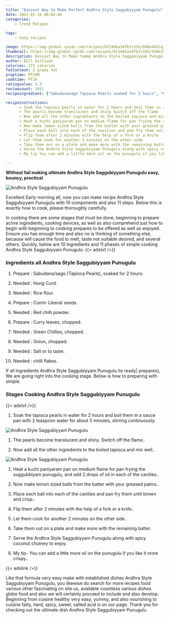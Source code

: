 ```yaml
---
title: "Easiest Way to Make Perfect Andhra Style Saggubiyyam Punugulu"
date: 2021-01-16 08:02:46
categories:
    - Trend Recipes
    
tags:
    - Easy recipes

image: https://img-global.cpcdn.com/recipes/bf246ba34fbfc15b/680x482cq70/andhra-style-saggubiyyam-punugulu-recipe-main-photo.jpg
thumbnail: https://img-global.cpcdn.com/recipes/bf246ba34fbfc15b/350x250cq70/andhra-style-saggubiyyam-punugulu-recipe-main-photo.jpg
description: Easiest Way to Make Yummy Andhra Style Saggubiyyam Punugulu with 10 ingredients and 11 stages of easy cooking.
author: Bill Sullivan
calories: 273 calories
fatContent: 5 grams fat
preptime: PT26M
cooktime: PT1H
ratingvalue: 3.3
reviewcount: 2451
recipeingredient: ["Sabudanasago Tapioca Pearls soaked for 2 hours", "Hung Curd", "Rice flour", "Cumin Jeera seeds", "Red chilli powder", "Curry leaves chopped", "Green Chillies chopped", "Onion chopped", "Salt or to taste", "chilli flakes"]

recipeinstructions: 
      - Soak the tapioca pearls in water for 2 hours and boil them in a sauce pan with 2 teaspoon water for about 5 minutes stirring continuously 
      - The pearls become translucent and shiny Switch off the flame 
      - Now add all the other ingredients to the boiled tapioca and mix well 
      - Heat a kuzhi paniyaram pan on medium flame for pan frying the suggubbiyam punugulu and add 2 drops of oil in each of the cavities 
      - Now make lemon sized balls from the batter with your greased palms 
      - Place each ball into each of the cavities and pan fry them until brown and crisp 
      - Flip them after 2 minutes with the help of a fork or a knife 
      - Let them cook for another 2 minutes on the other side 
      - Take them out on a plate and make more with the remaining batter 
      - Serve the Andhra Style Saggubiyyam Punugulu along with spicy coconut chutney to enjoy 
      - My tip You can add a little more oil on the punugulu if you like it more crispy

---
```




**Without fail making ultimate Andhra Style Saggubiyyam Punugulu easy, bouncy, practical**. 


![Andhra Style Saggubiyyam Punugulu](https://img-global.cpcdn.com/recipes/bf246ba34fbfc15b/680x482cq70/andhra-style-saggubiyyam-punugulu-recipe-main-photo.jpg "Andhra Style Saggubiyyam Punugulu")




Excellent Early morning all, now you can make recipe Andhra Style Saggubiyyam Punugulu with 10 components and also 11 steps. Below this is exactly how to cook, please thoroughly carefully.

In cooking there are some stages that must be done, beginning to prepare active ingredients, cooking devices, as well as also comprehend just how to begin with beginning to cooking prepares to be offered as well as enjoyed. Ensure you has enough time and also no is thinking of something else, because will cause the food to melt, taste not suitable desired, and several others. Quickly, below are 10 ingredients and 11 phases of simple cooking Andhra Style Saggubiyyam Punugulu.
{{< adstxt />}}

### Ingredients all Andhra Style Saggubiyyam Punugulu


1. Prepare  : Sabudana/sago (Tapioca Pearls), soaked for 2 hours.

1. Needed  : Hung Curd.

1. Needed  : Rice flour.

1. Prepare  : Cumin (Jeera) seeds.

1. Needed  : Red chilli powder.

1. Prepare  : Curry leaves, chopped.

1. Needed  : Green Chillies, chopped.

1. Needed  : Onion, chopped.

1. Needed  : Salt or to taste.

1. Needed  : chilli flakes.



If all ingredients Andhra Style Saggubiyyam Punugulu its ready| prepares}, We are going right into the cooking stage. Below is how to preparing with simple.

### Stages Cooking Andhra Style Saggubiyyam Punugulu

{{< adstxt />}}


1. Soak the tapioca pearls in water for 2 hours and boil them in a sauce pan with 2 teaspoon water for about 5 minutes, stirring continuously.



![Andhra Style Saggubiyyam Punugulu](https://img-global.cpcdn.com/steps/12b1298b0a373659/160x128cq70/andhra-style-saggubiyyam-punugulu-recipe-step-1-photo.jpg" "Andhra Style Saggubiyyam Punugulu")



1. The pearls become translucent and shiny. Switch off the flame..



1. Now add all the other ingredients to the boiled tapioca and mix well..



![Andhra Style Saggubiyyam Punugulu](https://img-global.cpcdn.com/steps/e96a1466b95432ee/160x128cq70/andhra-style-saggubiyyam-punugulu-recipe-step-3-photo.jpg" "Andhra Style Saggubiyyam Punugulu")



1. Heat a kuzhi paniyaram pan on medium flame for pan frying the suggubbiyam punugulu, and add 2 drops of oil in each of the cavities..



1. Now make lemon sized balls from the batter with your greased palms..



1. Place each ball into each of the cavities and pan fry them until brown and crisp..



1. Flip them after 2 minutes with the help of a fork or a knife..



1. Let them cook for another 2 minutes on the other side..



1. Take them out on a plate and make more with the remaining batter.



1. Serve the Andhra Style Saggubiyyam Punugulu along with spicy coconut chutney to enjoy.



1. My tip- You can add a little more oil on the punugulu if you like it more crispy..





{{< adslink />}}

Like that formula very easy make with established dishes Andhra Style Saggubiyyam Punugulu, you likewise do search for more recipes food various other fascinating on site us, available countless various dishes globe food and also we will certainly proceed to include and also develop. Beginning from cuisine healthy very easy, yummy, and also nourishing to cuisine fatty, hard, spicy, sweet, salted acid is on our page. Thank you for checking out the ultimate dish Andhra Style Saggubiyyam Punugulu.
